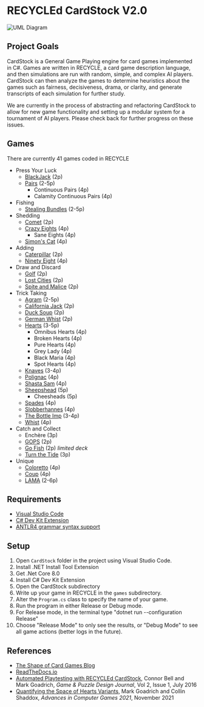 ﻿# RECYCLEd CardStock V2.0

![UML Diagram](CardStock.png)

## Project Goals

CardStock is a General Game Playing engine for card games implemented 
in C#. Games are written in RECYCLE, a card game description language, and
then simulations are run with random, simple, and complex AI players. CardStock can then
analyze the games to determine heuristics about the games
such as fairness, decisiveness, drama, or clarity, and generate transcripts of
each simulation for further study.

We are currently in the process of abstracting and refactoring CardStock to allow
for new game functionality and setting up a modular system for a
tournament of AI players. Please check back for further progress on these issues.

## Games

There are currently 41 games coded in RECYCLE

* Press Your Luck
    * [BlackJack](https://www.pagat.com/banking/blackjack.html) (2p)
    * [Pairs](https://cheapass.com/wp-content/uploads/2018/02/PairsCompanionBookWebFeb2018.pdf) (2-5p)
        * Continuous Pairs (4p)
        * Calamity Continuous Pairs (4p)
* Fishing
    * [Stealing Bundles](https://www.pagat.com/fishing/bundle.html) (2-5p)
* Shedding
    * [Comet](http://www.catsatcards.com/Games/Comet.html) (2p)
    * [Crazy Eights](https://www.pagat.com/eights/crazy8s.html) (4p)
        * Sane Eights (4p)
    * [Simon's Cat](https://www.sjgames.com/simonscat/Simons-Cat-Rules.pdf) (4p)
* Adding
    * [Caterpillar](http://www.parlettgames.uk/oricards/caterpil.html) (2p)
    * [Ninety Eight](https://www.pagat.com/adders/98.html) (4p)
* Draw and Discard
    * [Golf](https://www.pagat.com/draw/golf.html) (2p)
    * [Lost Cities](https://cdn.1j1ju.com/medias/c8/66/47-lost-cities-rulebook.pdf) (2p)
    * [Spite and Malice](https://www.pagat.com/patience/spitemal.html) (2p)
* Trick Taking
    * [Agram](https://www.pagat.com/last/agram.html) (2-5p)
    * [California Jack](https://www.bicyclecards.com/how-to-play/california-jack/) (2p)
    * [Duck Soup](http://www.parlettgames.uk/oricards/ducksoup.html) (2p)
    * [German Whist](https://www.pagat.com/whist/german_whist.html) (2p)
    * [Hearts](https://www.pagat.com/reverse/hearts.html) (3-5p)
        * Omnibus Hearts (4p)
        * Broken Hearts (4p)
        * Pure Hearts (4p)
        * Grey Lady (4p)
        * Black Maria (4p)
        * Spot Hearts (4p)
    * [Knaves](http://whiteknucklecards.com/games/knaves.html) (3-4p)
    * [Polignac](http://whiteknucklecards.com/games/polignac.html) (4p)
    * [Shasta Sam](https://www.bicyclecards.com/how-to-play/shasta-sam/) (4p)
    * [Sheepshead](https://www.pagat.com/schafkopf/shep.html) (5p)
        * Cheesheads (5p)
    * [Spades](https://www.pagat.com/auctionwhist/spades.html) (4p)
    * [Slobberhannes](http://whiteknucklecards.com/games/slobberhannes.html) (4p)
    * [The Bottle Imp](https://tesera.ru/images/items/11335/Bottle_Imp_Rules_EN.pdf) (3-4p)
    * [Whist](https://www.pagat.com/whist/whist.html) (4p)
* Catch and Collect
    * Enchère (3p)
    * [GOPS](https://www.pagat.com/misc/gops.html) (2p)
    * [Go Fish](https://www.pagat.com/quartet/gofish.html) (2p) *limited deck*
    * [Turn the Tide](https://gamewright.com/pdfs/Rules/TurnTheTide-RULES.pdf) (3p)
* Unique
    * [Coloretto](https://www.riograndegames.com/wp-content/uploads/2013/02/Coloretto-Rules.pdf) (4p)
    * [Coup](http://boardgame.bg/coup%20rules%20pdf.pdf) (4p)
    * [LAMA](https://boardgamegeek.com/filepage/180052/lama-official-rules) (2-6p)

## Requirements

* [Visual Studio Code](https://code.visualstudio.com/)
* [C# Dev Kit Extension](https://marketplace.visualstudio.com/items/?itemName=ms-dotnettools.csdevkit)
* [ANTLR4 grammar syntax support](https://marketplace.visualstudio.com/items/?itemName=mike-lischke.vscode-antlr4)

## Setup

1. Open `CardStock` folder in the project using Visual Studio Code.
2. Install .NET Install Tool Extension
3. Get .Net Core 8.0
4. Install C# Dev Kit Extension
5. Open the CardStock subdirectory
6. Write up your game in RECYCLE in the `games` subdirectory.
7. Alter the `Program.cs` class to specify the name of your game.
8. Run the program in either Release or Debug mode.
9. For Release mode, in the terminal type "dotnet run --configuration Release"
10. Choose "Release Mode" to only see the results, or "Debug Mode" to see all game actions (better logs in the future).

## References

* [The Shape of Card Games Blog](http://mgoadric.github.io/cardstock)
* [ReadTheDocs.io](http://cardstock.readthedocs.io)
* [Automated Playtesting with RECYCLEd CardStock](http://mark.goadrich.com/articles/issue-2-1-09-recycled.pdf), Connor Bell and Mark Goadrich, *Game & Puzzle Design Journal*, Vol 2, Issue 1, July 2016
* [Quantifying the Space of Hearts Variants](http://mark.goadrich.com/articles/Hearts_ACS_2021.pdf), Mark Goadrich and Collin Shaddox, *Advances in Computer Games 2021*, November 2021
